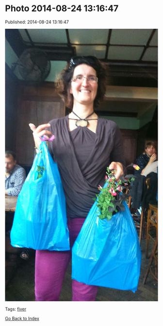 
# Photo 2014-08-24 13:16:47

Published: 2014-08-24 13:16:47

![](95636247487-0.jpg)

Tags: [fiver](tag-fiver.md)

[Go Back to Index](index.md)
